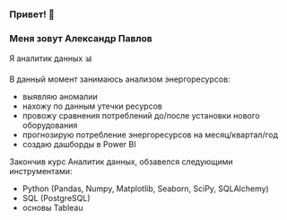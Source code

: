 ### Привет! 👋

### Меня зовут Александр Павлов
Я аналитик данных :bar_chart:

В данный момент занимаюсь анализом энергоресурсов:
   - выявляю аномалии
   - нахожу по данным утечки ресурсов
   - провожу сравнения потреблений до/после установки нового оборудования
   - прогнозирую потребление энергоресурсов на месяц/квартал/год
   - создаю дашборды в Power BI
   
Закончив курс Аналитик данных, обзавелся следующими инструментами:
- Python (Pandas, Numpy, Matplotlib, Seaborn, SciPy, SQLAlchemy)
- SQL (PostgreSQL)
- основы Tableau
